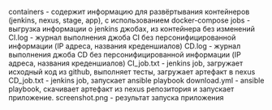 containers - содержит информацию для развёртывания контейнеров (jenkins, nexus, stage, app), с использованием docker-compose
jobs - выгрузка информации о jenkins джобах, из контейнера без изменений
CI.log - журнал выполнения джоба CI без персонифицированной информации (IP адреса, названия креденшиалов)
CD.log - журнал выполнения джоба CD без персонифицированной информации (IP адреса, названия креденшиалов)
CI_job.txt - jenkins job, загружает исходный код из github, выполняет тесты, загружает артефакт в nexus  
CD_job.txt - jenkins job, запускает ansible playbook
download.yml - ansible playbook, скачивает артефакт из nexus репозитория и запускает приложение.
screenshot.png - результат запуска приложения
